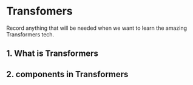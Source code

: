 # Transfomers
Record anything that will be needed when we want to learn the amazing Transformers tech.

## 1. What is Transformers

## 2. components in Transformers